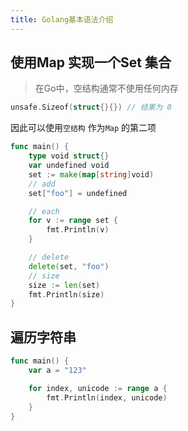 ```yaml
---
title: Golang基本语法介绍
---
```




## 使用Map 实现一个Set 集合

> 在Go中，空结构通常不使用任何内存

```go
unsafe.Sizeof(struct{}{}) // 结果为 0
```

因此可以使用`空结构` 作为`Map` 的第二项

```go
func main() {
	type void struct{}
	var undefined void
	set := make(map[string]void)
	// add
	set["foo"] = undefined

	// each
	for v := range set {
		fmt.Println(v)
	}

	// delete
	delete(set, "foo")
	// size
	size := len(set)
	fmt.Println(size)
}
```

## 遍历字符串

```go
func main() {
	var a = "123"

	for index, unicode := range a {
		fmt.Println(index, unicode)
	}
}
```

